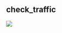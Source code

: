 ## check_traffic
![](https://raw.github.com/mathieumd/nagios-plugins/master/local/check_traffic/check_traffic.png)
